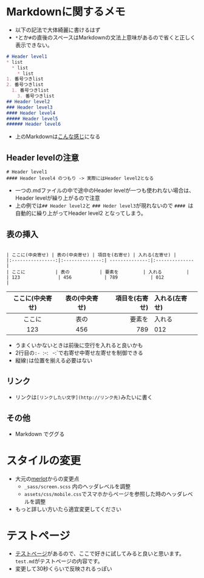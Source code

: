 # Markdownに関するメモ
* 以下の記法で大体綺麗に書けるはず
* `*`とか`#`の直後のスペースはMarkdownの文法上意味があるので省くと正しく表示できない。
```Markdown
# Header level1
* list
  * list
    * list
1. 番号つきlist
2. 番号つきlist
  1. 番号つきlist
    3. 番号つきlist
## Header level2
### Header level3
#### Header level4
##### Header level5
###### Header level6
```
* 上のMarkdownは[こんな感じ](https://ensemble-project.github.io/header_list)になる
## Header levelの注意
```
# Header level1
#### Header level4 のつもり -> 実際にはHeader level2となる
```
* 一つの.mdファイルの中で途中のHeader levelが一つも使われない場合は、Header levelが繰り上がるので注意
* 上の例では`## Header level2`と `### Heder level3`が現れないので `#### `は自動的に繰り上がってHeader level2 となってしまう。

## 表の挿入
```

| ここに(中央寄せ) | 表の(中央寄せ) | 項目を(右寄せ) | 入れる(左寄せ) |
|:----------------:|:--------------:| --------------:|:-------------- |
| ここに           | 表の           | 要素を         | 入れる         |
| 123              | 456            | 789            | 012            |

```

| ここに(中央寄せ) | 表の(中央寄せ) | 項目を(右寄せ) | 入れる(左寄せ) |
|:----------------:|:--------------:| --------------:|:-------------- |
| ここに           | 表の           | 要素を         | 入れる         |
| 123              | 456            | 789            | 012            |

* うまくいかないときは前後に空行を入れると良いかも
* 2行目の`:- `:-:` ` -:`で右寄せ中寄せ左寄せを制御できる
* 縦線`|`は位置を揃える必要はない

## リンク
* リンクは`[リンクしたい文字](http://リンク先)`みたいに書く

## その他
* Markdown でググる

# スタイルの変更
* 大元の[merlot](https://github.com/pages-themes/merlot)からの変更点
  * `_sass/screen.scss` 内のヘッダレベルを調整
  * `assets/css/mobile.css`でスマホからページを参照した時のヘッダレベルを調整
* もっと詳しい方いたら適宜変更してください

# テストページ
* [テストページ](https://ensemble-project.github.io/test)があるので、ここで好きに試してみると良いと思います。`test.md`がテストページの内容です。
* 変更して30秒くらいで反映されるっぽい
